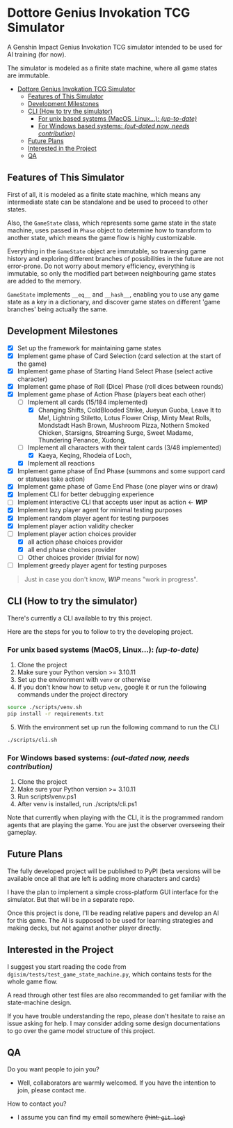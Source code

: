 # Dottore Genius Invokation TCG Simulator

A Genshin Impact Genius Invokation TCG simulator intended to be used for AI training (for now).

The simulator is modeled as a finite state machine, where all game states are immutable.

- [Dottore Genius Invokation TCG Simulator](#dottore-genius-invokation-tcg-simulator)
  - [Features of This Simulator](#features-of-this-simulator)
  - [Development Milestones](#development-milestones)
  - [CLI (How to try the simulator)](#cli-how-to-try-the-simulator)
    - [For unix based systems (MacOS, Linux...): _(up-to-date)_](#for-unix-based-systems-macos-linux-up-to-date)
    - [For Windows based systems: _(out-dated now, needs contribution)_](#for-windows-based-systems-out-dated-now-needs-contribution)
  - [Future Plans](#future-plans)
  - [Interested in the Project](#interested-in-the-project)
  - [QA](#qa)

## Features of This Simulator

First of all, it is modeled as a finite state machine, which means any intermediate state can be
standalone and be used to proceed to other states.

Also, the `GameState` class, which represents some game state in the state machine, uses passed in
`Phase` object to determine how to transform to another state, which means the game flow is
highly customizable.

Everything in the `GameState` object are immutable, so traversing game history and exploring different
branches of possibilities in the future are not error-prone. Do not worry about memory efficiency,
everything is immutable, so only the modified part between neighbouring game states are added to the
memory.

`GameState` implements `__eq__` and `__hash__`, enabling you to use any game state as a key in a
dictionary, and discover game states on different 'game branches' being actually the same.

## Development Milestones

- [x] Set up the framework for maintaining game states
- [x] Implement game phase of Card Selection (card selection at the start of the game)
- [x] Implement game phase of Starting Hand Select Phase (select active character)
- [x] Implement game phase of Roll (Dice) Phase (roll dices between rounds)
- [x] Implement game phase of Action Phase (players beat each other)
  - [ ] Implement all cards (15/184 implemented)
    - [x] Changing Shifts,
          ColdBlooded Strike,
          Jueyun Guoba,
          Leave It to Me!,
          Lightning Stiletto,
          Lotus Flower Crisp,
          Minty Meat Rolls,
          Mondstadt Hash Brown,
          Mushroom Pizza,
          Nothern Smoked Chicken,
          Starsigns,
          Streaming Surge,
          Sweet Madame,
          Thundering Penance,
          Xudong,
  - [ ] Implement all characters with their talent cards (3/48 implemented)
    - [x] Kaeya,
          Keqing,
          Rhodeia of Loch,
  - [x] Implement all reactions
- [x] Implement game phase of End Phase (summons and some support card or statuses take action)
- [x] Implement game phase of Game End Phase (one player wins or draw)
- [x] Implement CLI for better debugging experience
- [ ] Implement interactive CLI that accepts user input as action &larr; **_WIP_**
- [x] Implement lazy player agent for minimal testing purposes
- [x] Implement random player agent for testing purposes
- [x] Implement player action validity checker
- [ ] Implement player action choices provider
  - [x] all action phase choices provider
  - [x] all end phase choices provider
  - [ ] Other choices provider (trivial for now)
- [ ] Implement greedy player agent for testing purposes

> Just in case you don't know, **_WIP_** means "work in progress".

## CLI (How to try the simulator)

There's currently a CLI available to try this project.

Here are the steps for you to follow to try the developing project.

### For unix based systems (MacOS, Linux...): _(up-to-date)_

1. Clone the project
2. Make sure your Python version >= 3.10.11
3. Set up the environment with `venv` or otherwise
4. If you don't know how to setup `venv`, google it or run the following commands under the project directory

```sh
source ./scripts/venv.sh
pip install -r requirements.txt
```

5. With the environment set up run the following command to run the CLI

```sh
./scripts/cli.sh
```

### For Windows based systems: _(out-dated now, needs contribution)_

1. Clone the project
2. Make sure your Python version >= 3.10.11
3. Run scripts\venv.ps1
4. After venv is installed, run ./scripts/cli.ps1

Note that currently when playing with the CLI, it is the programmed random agents that are playing the game.
You are just the observer overseeing their gameplay.

## Future Plans

The fully developed project will be published to PyPI (beta versions will be available once all that
are left is adding more characters and cards)

I have the plan to implement a simple cross-platform GUI interface for the simulator. But that will
be in a separate repo.

Once this project is done, I'll be reading relative papers and develop an AI for this game. The AI
is supposed to be used for learning strategies and making decks, but not against another player
directly.

## Interested in the Project

I suggest you start reading the code from `dgisim/tests/test_game_state_machine.py`,
which contains tests for the whole game flow.

A read through other test files are also recommanded to get familiar with the state-machine design.

If you have trouble understanding the repo, please don't hesitate to raise an issue asking for help.
I may consider adding some design documentations to go over the game model structure of this project.

## QA

Do you want people to join you?

- Well, collaborators are warmly welcomed. If you have the intention to join, please contact me.

How to contact you?

- I assume you can find my email somewhere ~~(hint: `git log`)~~
